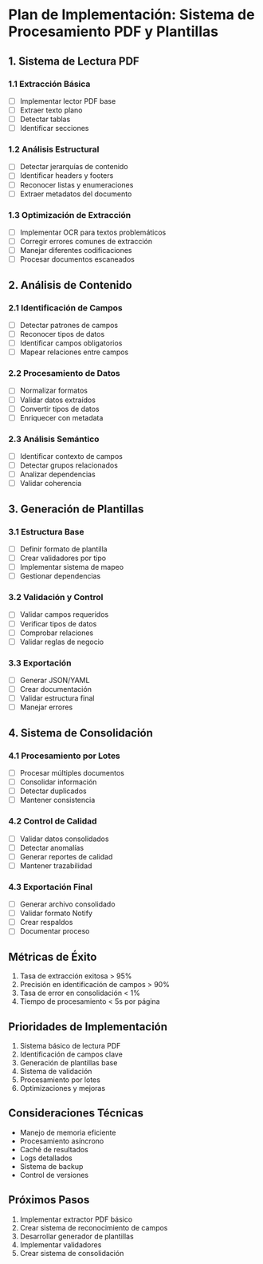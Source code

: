 # Plan de Implementación: Sistema de Procesamiento PDF y Plantillas

## 1. Sistema de Lectura PDF
### 1.1 Extracción Básica
- [ ] Implementar lector PDF base
- [ ] Extraer texto plano
- [ ] Detectar tablas
- [ ] Identificar secciones

### 1.2 Análisis Estructural
- [ ] Detectar jerarquías de contenido
- [ ] Identificar headers y footers
- [ ] Reconocer listas y enumeraciones
- [ ] Extraer metadatos del documento

### 1.3 Optimización de Extracción
- [ ] Implementar OCR para textos problemáticos
- [ ] Corregir errores comunes de extracción
- [ ] Manejar diferentes codificaciones
- [ ] Procesar documentos escaneados

## 2. Análisis de Contenido
### 2.1 Identificación de Campos
- [ ] Detectar patrones de campos
- [ ] Reconocer tipos de datos
- [ ] Identificar campos obligatorios
- [ ] Mapear relaciones entre campos

### 2.2 Procesamiento de Datos
- [ ] Normalizar formatos
- [ ] Validar datos extraídos
- [ ] Convertir tipos de datos
- [ ] Enriquecer con metadata

### 2.3 Análisis Semántico
- [ ] Identificar contexto de campos
- [ ] Detectar grupos relacionados
- [ ] Analizar dependencias
- [ ] Validar coherencia

## 3. Generación de Plantillas
### 3.1 Estructura Base
- [ ] Definir formato de plantilla
- [ ] Crear validadores por tipo
- [ ] Implementar sistema de mapeo
- [ ] Gestionar dependencias

### 3.2 Validación y Control
- [ ] Validar campos requeridos
- [ ] Verificar tipos de datos
- [ ] Comprobar relaciones
- [ ] Validar reglas de negocio

### 3.3 Exportación
- [ ] Generar JSON/YAML
- [ ] Crear documentación
- [ ] Validar estructura final
- [ ] Manejar errores

## 4. Sistema de Consolidación
### 4.1 Procesamiento por Lotes
- [ ] Procesar múltiples documentos
- [ ] Consolidar información
- [ ] Detectar duplicados
- [ ] Mantener consistencia

### 4.2 Control de Calidad
- [ ] Validar datos consolidados
- [ ] Detectar anomalías
- [ ] Generar reportes de calidad
- [ ] Mantener trazabilidad

### 4.3 Exportación Final
- [ ] Generar archivo consolidado
- [ ] Validar formato Notify
- [ ] Crear respaldos
- [ ] Documentar proceso

## Métricas de Éxito
1. Tasa de extracción exitosa > 95%
2. Precisión en identificación de campos > 90%
3. Tasa de error en consolidación < 1%
4. Tiempo de procesamiento < 5s por página

## Prioridades de Implementación
1. Sistema básico de lectura PDF
2. Identificación de campos clave
3. Generación de plantillas base
4. Sistema de validación
5. Procesamiento por lotes
6. Optimizaciones y mejoras

## Consideraciones Técnicas
- Manejo de memoria eficiente
- Procesamiento asíncrono
- Caché de resultados
- Logs detallados
- Sistema de backup
- Control de versiones

## Próximos Pasos
1. Implementar extractor PDF básico
2. Crear sistema de reconocimiento de campos
3. Desarrollar generador de plantillas
4. Implementar validadores
5. Crear sistema de consolidación
